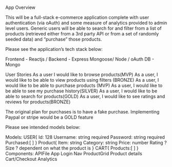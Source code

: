 App Overview

This will be a full-stack e-commerce application complete with user authentication (via oAuth) and some measure of analytics provided to admin level users. Generic users will be able to search for and filter from a list of products (retrieved either from a 3rd party API or from a set of randomly seeded data) and “purchase” those products.

Please see the application’s tech stack below:

Frontend -  Reactjs /
Backend - Express Mongoose/ Node / oAuth
DB - Mongo

User Stories
As a user I would like to browse products(MVP)
As a user, I would like to be able to view products using filters (BRONZE)
As a user, I would like to be able to purchase products (MVP)
As a user, I would like to be able to see my purchase history(SILVER)
As a user, I would like to be able to search for products(GOLD)
As a user, I would like to see ratings and reviews for products(BRONZE)


The original plan for purchases is to have a fake purchase. Implementing Paypal or stripe would be a GOLD feature

Please see intended models below:

Models:
USER{
Id: 128
Username: string required
Password: string required
Purchased:[ ]
}
Product{
Item: string
Category: string
Price: number
Rating ?
Size ? dependent on what the product is
}
CART{
Products:[ ]
}
Components:
APIFile
App
Login
Nav
ProductGrid
Product details
Cart/Checkout
Analytics
